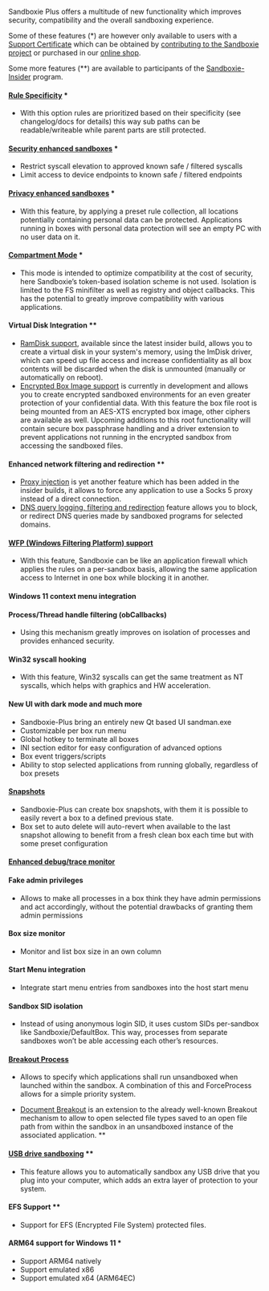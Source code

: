 Sandboxie Plus offers a multitude of new functionality which improves security, compatibility and the overall sandboxing experience.

Some of these features (*) are however only available to users with a [Support Certificate](../PlusContent/supporter-certificate.md) which can be obtained by [contributing to the Sandboxie project](https://github.com/sandboxie-plus/Sandboxie/blob/master/CONTRIBUTING.md) or purchased in our [online shop](https://xanasoft.com/shop/).

Some more features (**) are available to participants of the [Sandboxie-Insider](../PlusContent/Sandboxie-Insider.md) program.


#### [Rule Specificity](../PlusContent/RuleSpecificity.md) *
 - With this option rules are prioritized based on their specificity (see changelog/docs for details) this way sub paths can be readable/writeable while parent parts are still protected.


#### [Security enhanced sandboxes](../PlusContent/security-mode.md) *
 - Restrict syscall elevation to approved known safe / filtered syscalls
 - Limit access to device endpoints to known safe / filtered endpoints

#### [Privacy enhanced sandboxes](../PlusContent/privacy-mode.md) *
- With this feature, by applying a preset rule collection, all locations potentially containing personal data can be protected. Applications running in boxes with personal data protection will see an empty PC with no user data on it.


#### [Compartment Mode](../PlusContent/compartment-mode.md) *
 - This mode is intended to optimize compatibility at the cost of security, here Sandboxie’s token-based isolation scheme is not used. Isolation is limited to the FS minifilter as well as registry and object callbacks. This has the potential to greatly improve compatibility with various applications.


#### Virtual Disk Integration **
 - [RamDisk support](../PlusContent/RamDiskSupport.md), available since the latest insider build, allows you to create a virtual disk in your system's memory, using the ImDisk driver, which can speed up file access and increase confidentiality as all box contents will be discarded when the disk is unmounted (manually or automatically on reboot).
 - [Encrypted Box Image support](../PlusContent/BoxEncryption.md) is currently in development and allows you to create encrypted sandboxed environments for an even greater protection of your confidential data. With this feature the box file root is being mounted from an AES-XTS encrypted box image, other ciphers are available as well. Upcoming additions to this root functionality will contain secure box passphrase handling and a driver extension to prevent applications not running in the encrypted sandbox from accessing the sandboxed files.



#### Enhanced network filtering and redirection **
 - [Proxy injection](../PlusContent/ProxySupport.md) is yet another feature which has been added in the insider builds, it allows to force any application to use a Socks 5 proxy instead of a direct connection.
 - [DNS query logging, filtering and redirection](../PlusContent/DNSFilter.md) feature allows you to block, or redirect DNS queries made by sandboxed programs for selected domains.



#### [WFP (Windows Filtering Platform) support](../PlusContent/WFPSupport.md)
 - With this feature, Sandboxie can be like an application firewall which applies the rules on a per-sandbox basis, allowing the same application access to Internet in one box while blocking it in another.


#### Windows 11 context menu integration


#### Process/Thread handle filtering (obCallbacks)
 - Using this mechanism greatly improves on isolation of processes and provides enhanced security.


#### Win32 syscall hooking
 - With this feature, Win32 syscalls can get the same treatment as NT syscalls, which helps with graphics and HW acceleration.


#### New UI with dark mode and much more
 - Sandboxie-Plus bring an entirely new Qt based UI sandman.exe
 - Customizable per box run menu
 - Global hotkey to terminate all boxes
 - INI section editor for easy configuration of advanced options
 - Box event triggers/scripts
 - Ability to stop selected applications from running globally, regardless of box presets


#### [Snapshots](../PlusContent/BoxSnapshots.md)
 - Sandboxie-Plus can create box snapshots, with them it is possible to easily revert a box to a defined previous state.
 - Box set to auto delete will auto-revert when available to the last snapshot allowing to benefit from a fresh clean box each time but with some preset configuration


#### [Enhanced debug/trace monitor](../PlusContent/TraceLog.md)


#### Fake admin privileges
 - Allows to make all processes in a box think they have admin permissions and act accordingly, without the potential drawbacks of granting them admin permissions


#### Box size monitor
 - Monitor and list box size in an own column


#### Start Menu integration
 - Integrate start menu entries from sandboxes into the host start menu


#### Sandbox SID isolation
 - Instead of using anonymous login SID, it uses custom SIDs per-sandbox like Sandboxie/DefaultBox. This way, processes from separate sandboxes won’t be able accessing each other’s resources.


#### [Breakout Process](../Content/BreakoutProcess.md)
 - Allows to specify which applications shall run unsandboxed when launched within the sandbox. A combination of this and ForceProcess allows for a simple priority system.

 - [Document Breakout](../Content/BreakoutDocument.md) is an extension to the already well-known Breakout mechanism to allow to open selected file types saved to an open file path from within the sandbox in an unsandboxed instance of the associated application.  **


#### [USB drive sandboxing](../PlusContent/USBSandboxing.md) **
- This feature allows you to automatically sandbox any USB drive that you plug into your computer, which adds an extra layer of protection to your system.


#### EFS Support **
 - Support for EFS (Encrypted File System) protected files.


#### ARM64 support for Windows 11 *
 - Support ARM64 natively
 - Support emulated x86
 - Support emulated x64 (ARM64EC)



